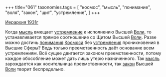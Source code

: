 +++
title="061"
taxonomies.tags = [
 "космос",
 "мысль",
 "понимание",
 "воля",
 "закон",
 "щит",
 "устремление",
]
+++

[Иерархия 1931г](/agni/1931)

Когда [мысль](/tags/мысль) вмещает [устремление](/tags/устремление) к исполнению Высшей [Воли](/tags/воля), то устанавливается прямое соотношение со Щитом Высшей [Воли](/tags/воля). Разве можно достичь [понимания](/tags/понимание) [Космоса](/tags/космос) без [устремления](/tags/устремление) проникновения в Высшие Сферы? Ведь только преемственность даёт основание всем устремлениям. Всё сущее двигается законом преемственности, потому каждое обособление может дать лишь утерю назначенного. Так [мысль](/tags/мысль) зарождается как носительница преемственности, так [закон](/tags/закон) Высшей [Воли](/tags/воля) творит беспредельно.   

